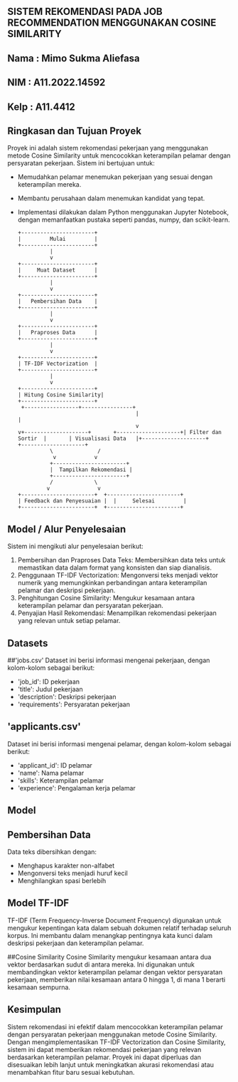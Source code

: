 ## SISTEM REKOMENDASI PADA JOB RECOMMENDATION MENGGUNAKAN COSINE SIMILARITY

## Nama : Mimo Sukma Aliefasa
## NIM  : A11.2022.14592
## Kelp : A11.4412

## Ringkasan dan Tujuan Proyek

Proyek ini adalah sistem rekomendasi pekerjaan yang menggunakan metode Cosine Similarity untuk mencocokkan keterampilan pelamar dengan persyaratan pekerjaan. Sistem ini bertujuan untuk:

- Memudahkan pelamar menemukan pekerjaan yang sesuai dengan keterampilan mereka.
- Membantu perusahaan dalam menemukan kandidat yang tepat.
- Implementasi dilakukan dalam Python menggunakan Jupyter Notebook, dengan memanfaatkan pustaka seperti pandas, numpy, dan scikit-learn.

      +-----------------------+
      |         Mulai         |
      +-----------------------+
                |
                v
      +-----------------------+
      |     Muat Dataset      |
      +-----------------------+
                |
                v
      +-----------------------+
      |   Pembersihan Data    |
      +-----------------------+
                |
                v
      +-----------------------+
      |   Praproses Data      |
      +-----------------------+
                |
                v
      +-----------------------+
      | TF-IDF Vectorization  |
      +-----------------------+
                |
                v
      +-----------------------+
      | Hitung Cosine Similarity|
      +-----------------------+
       +-----------------+----------------+
                                           |                                  |
                                           v                                  v+--------------------+       +--------------------+| Filter dan Sortir  |       | Visualisasi Data   |+--------------------+       +--------------------+
                \              /
                 v            v
                +-----------------------+
                |  Tampilkan Rekomendasi |
                +-----------------------+
                /             \
               v               v
      +-----------------------+  +-----------------------+
      | Feedback dan Penyesuaian |  |     Selesai         |
      +-----------------------+  +-----------------------+


## Model / Alur Penyelesaian

Sistem ini mengikuti alur penyelesaian berikut:

1. Pembersihan dan Praproses Data Teks: Membersihkan data teks untuk memastikan data dalam format yang konsisten dan siap dianalisis.
2. Penggunaan TF-IDF Vectorization: Mengonversi teks menjadi vektor numerik yang memungkinkan perbandingan antara keterampilan pelamar dan deskripsi pekerjaan.
3. Penghitungan Cosine Similarity: Mengukur kesamaan antara keterampilan pelamar dan persyaratan pekerjaan.
4. Penyajian Hasil Rekomendasi: Menampilkan rekomendasi pekerjaan yang relevan untuk setiap pelamar.

## Datasets

##'jobs.csv'
Dataset ini berisi informasi mengenai pekerjaan, dengan kolom-kolom sebagai berikut:

- 'job_id': ID pekerjaan
- 'title': Judul pekerjaan
- 'description': Deskripsi pekerjaan
- 'requirements': Persyaratan pekerjaan

## 'applicants.csv'
Dataset ini berisi informasi mengenai pelamar, dengan kolom-kolom sebagai berikut:

- 'applicant_id': ID pelamar
- 'name': Nama pelamar
- 'skills': Keterampilan pelamar
- 'experience': Pengalaman kerja pelamar

## Model
## Pembersihan Data
Data teks dibersihkan dengan:

- Menghapus karakter non-alfabet
- Mengonversi teks menjadi huruf kecil
- Menghilangkan spasi berlebih

## Model TF-IDF
TF-IDF (Term Frequency-Inverse Document Frequency) digunakan untuk mengukur kepentingan 
kata dalam sebuah dokumen relatif terhadap seluruh korpus. Ini membantu dalam menangkap 
pentingnya kata kunci dalam deskripsi pekerjaan dan keterampilan pelamar.

##Cosine Similarity
Cosine Similarity mengukur kesamaan antara dua vektor berdasarkan sudut di antara mereka. Ini 
digunakan untuk membandingkan vektor keterampilan pelamar dengan vektor persyaratan pekerjaan, 
memberikan nilai kesamaan antara 0 hingga 1, di mana 1 berarti kesamaan sempurna.

## Kesimpulan
Sistem rekomendasi ini efektif dalam mencocokkan keterampilan pelamar dengan persyaratan 
pekerjaan menggunakan metode Cosine Similarity. Dengan mengimplementasikan TF-IDF 
Vectorization dan Cosine Similarity, sistem ini dapat memberikan rekomendasi pekerjaan yang
relevan berdasarkan keterampilan pelamar. Proyek ini dapat diperluas dan disesuaikan lebih lanjut 
untuk meningkatkan akurasi rekomendasi atau menambahkan fitur baru sesuai kebutuhan.

